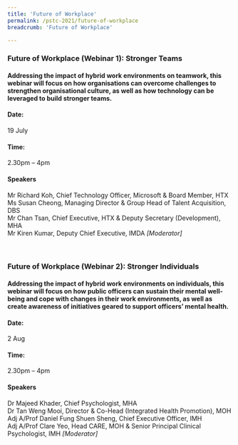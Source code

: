 ```yaml
---
title: 'Future of Workplace'
permalink: /pstc-2021/future-of-workplace
breadcrumb: 'Future of Workplace'

---
```


### Future of Workplace (Webinar 1): Stronger Teams
#### Addressing the impact of hybrid work environments on teamwork, this webinar will focus on how organisations can overcome challenges to strengthen organisational culture, as well as how technology can be leveraged to build stronger teams.

#### Date:
19 July
#### Time: 
2.30pm – 4pm

#### Speakers
Mr Richard Koh, Chief Technology Officer, Microsoft & Board Member, HTX <br>
Ms Susan Cheong, Managing Director & Group Head of Talent Acquisition, DBS <br>
Mr Chan Tsan, Chief Executive, HTX & Deputy Secretary (Development), MHA <br>
Mr Kiren Kumar, Deputy Chief Executive, IMDA <i> [Moderator]</i>
<br>
<br>
<br>
### Future of Workplace (Webinar 2): Stronger Individuals
#### Addressing the impact of hybrid work environments on individuals, this webinar will focus on how public officers can sustain their mental well-being and cope with changes in their work environments, as well as create awareness of initiatives geared to support officers’ mental health.

#### Date:
2 Aug
#### Time:
2.30pm – 4pm 

#### Speakers
Dr Majeed Khader, Chief Psychologist, MHA <br>
Dr Tan Weng Mooi, Director & Co-Head (Integrated Health Promotion), MOH <br>
Adj A/Prof Daniel Fung Shuen Sheng, Chief Executive Officer, IMH <br>
Adj A/Prof Clare Yeo, Head CARE, MOH & Senior Principal Clinical Psychologist, IMH <i>[Moderator] </i>
